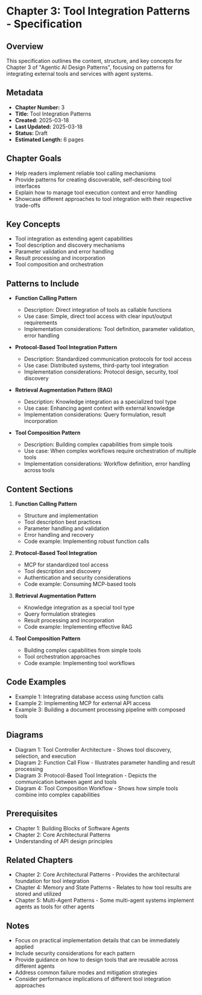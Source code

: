 # Chapter 3: Tool Integration Patterns - Specification

## Overview
This specification outlines the content, structure, and key concepts for Chapter 3 of "Agentic AI Design Patterns", focusing on patterns for integrating external tools and services with agent systems.

## Metadata
- **Chapter Number:** 3
- **Title:** Tool Integration Patterns
- **Created:** 2025-03-18
- **Last Updated:** 2025-03-18
- **Status:** Draft
- **Estimated Length:** 6 pages

## Chapter Goals
- Help readers implement reliable tool calling mechanisms
- Provide patterns for creating discoverable, self-describing tool interfaces
- Explain how to manage tool execution context and error handling
- Showcase different approaches to tool integration with their respective trade-offs

## Key Concepts
- Tool integration as extending agent capabilities
- Tool description and discovery mechanisms
- Parameter validation and error handling
- Result processing and incorporation
- Tool composition and orchestration

## Patterns to Include
- **Function Calling Pattern**
  - Description: Direct integration of tools as callable functions
  - Use case: Simple, direct tool access with clear input/output requirements
  - Implementation considerations: Tool definition, parameter validation, error handling

- **Protocol-Based Tool Integration Pattern**
  - Description: Standardized communication protocols for tool access
  - Use case: Distributed systems, third-party tool integration
  - Implementation considerations: Protocol design, security, tool discovery

- **Retrieval Augmentation Pattern (RAG)**
  - Description: Knowledge integration as a specialized tool type
  - Use case: Enhancing agent context with external knowledge
  - Implementation considerations: Query formulation, result incorporation

- **Tool Composition Pattern**
  - Description: Building complex capabilities from simple tools
  - Use case: When complex workflows require orchestration of multiple tools
  - Implementation considerations: Workflow definition, error handling across tools

## Content Sections
1. **Function Calling Pattern**
   - Structure and implementation
   - Tool description best practices
   - Parameter handling and validation
   - Error handling and recovery
   - Code example: Implementing robust function calls

2. **Protocol-Based Tool Integration**
   - MCP for standardized tool access
   - Tool description and discovery
   - Authentication and security considerations
   - Code example: Consuming MCP-based tools

3. **Retrieval Augmentation Pattern**
   - Knowledge integration as a special tool type
   - Query formulation strategies
   - Result processing and incorporation
   - Code example: Implementing effective RAG

4. **Tool Composition Pattern**
   - Building complex capabilities from simple tools
   - Tool orchestration approaches
   - Code example: Implementing tool workflows

## Code Examples
- Example 1: Integrating database access using function calls
- Example 2: Implementing MCP for external API access
- Example 3: Building a document processing pipeline with composed tools

## Diagrams
- Diagram 1: Tool Controller Architecture - Shows tool discovery, selection, and execution
- Diagram 2: Function Call Flow - Illustrates parameter handling and result processing
- Diagram 3: Protocol-Based Tool Integration - Depicts the communication between agent and tools
- Diagram 4: Tool Composition Workflow - Shows how simple tools combine into complex capabilities

## Prerequisites
- Chapter 1: Building Blocks of Software Agents
- Chapter 2: Core Architectural Patterns
- Understanding of API design principles

## Related Chapters
- Chapter 2: Core Architectural Patterns - Provides the architectural foundation for tool integration
- Chapter 4: Memory and State Patterns - Relates to how tool results are stored and utilized
- Chapter 5: Multi-Agent Patterns - Some multi-agent systems implement agents as tools for other agents

## Notes
- Focus on practical implementation details that can be immediately applied
- Include security considerations for each pattern
- Provide guidance on how to design tools that are reusable across different agents
- Address common failure modes and mitigation strategies
- Consider performance implications of different tool integration approaches
